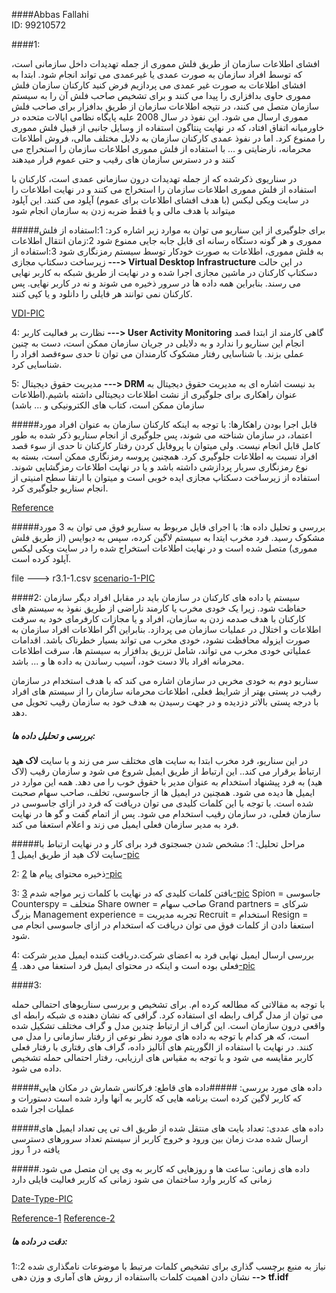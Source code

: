 
####Abbas Fallahi         
ID: 99210572

####1:

افشای اطلاعات سازمان از طریق فلش مموری از جمله تهدیدات داخل سازمانی است، که توسط افراد سازمان به صورت عمدی یا غیرعمدی می تواند انجام شود. ابتدا به افشای اطلاعات به صورت غیر عمدی می پردازیم
فرض کنید کارکنان سازمان فلش مموری حاوی بدافزاری را پیدا می کنند و برای تشخیص صاحب فلش آن را به سیستم سازمان متصل می کنند، در نتیجه اطلاعات سازمان از طریق بدافزار برای صاحب فلش مموری ارسال می شود. این نفوذ در سال 2008 علیه پایگاه نظامی ایالات متحده در خاورمیانه اتفاق افتاد، که در نهایت پنتاگون استفاده از وسایل جانبی از قبیل فلش مموری را ممنوع کرد. اما در نفوذ عمدی کارکنان سازمان به دلایل مختلف مالی، فروش اطلاعات محرمانه، نارضایتی و ... با استفاده از فلش مموری اطلاعات سازمان را استخراج می کنند و در دسترس سازمان های رقیب و حتی عموم قرار میدهند

در سناریوی ذکرشده که از جمله تهدیدات درون سازمانی عمدی است، کارکنان با استفاده از فلش مموری اطلاعات سازمان را استخراج می کنند و در نهایت اطلاعات را در سایت ویکی لیکس (با هدف افشای اطلاعات برای عموم) آپلود می کنند. این آپلود میتواند با هدف مالی و یا فقط ضربه زدن به سازمان انجام شود


#####برای جلوگیری از این سناریو می توان به موارد زیر اشاره کرد:
1:استفاده از فلش مموری و هر گونه دستگاه رسانه ای قابل جابه جایی ممنوع شود
2:زمان انتقال اطلاعات به فلش مموری، اطلاعات به صورت خودکار توسط سیستم رمزنگاری شود 
3:استفاده از زیرساخت دسکتاپ مجازی __---> Virtual Desktop Infrastructure__
در این حالت دسکتاپ کارکنان در ماشین مجازی اجرا شده و در نهایت از طریق شبکه به کاربر نهایی می رسند. بنابراین همه داده ها در سرور ذخیره می شوند و نه در کاربر نهایی. پس کارکنان نمی توانند هر فایلی را دانلود و یا کپی کنند.

[VDI-PIC](https://s18.picofile.com/file/8432628134/Virtual_Desktop_Infrastructure.png)

4: نظارت بر فعالیت کاربر __---> User Activity Monitoring__
گاهی کارمند از ابتدا قصد انجام این سناریو را ندارد و به دلایلی در جریان سازمان ممکن است، دست به چنین عملی بزند. با شناسایی رفتار مشکوک کارمندان می توان تا حدی سوءقصد افراد را شناسایی کرد.

5: مدیریت حقوق دیجیتال __---> DRM__
بد نیست اشاره ای به مدیریت حقوق دیجیتال به عنوان راهکاری برای جلوگیری از  نشت اطلاعات 
دیجیتالی داشته باشیم.(اطلاعات سازمان ممکن است، کتاب های الکترونیکی و ... باشد)

#####قابل اجرا بودن راهکارها:
با توجه به اینکه کارکنان سازمان به عنوان افراد مورد اعتماد، در سازمان شناخته می شوند، پس جلوگیری از انجام سناریو ذکر شده به طور کامل قابل انجام نیست. ولی میتوان با پروفایل کردن رفتار کارکنان تا حدی از سوء قصد افراد نسبت به اطلاعات جلوگیری کرد. همچنین پروسه رمزنگاری ممکن است، بسته به نوع رمزنگاری سربار پردازشی داشته باشد و یا در نهایت اطلاعات رمزگشایی شوند. استفاده از زیرساخت دسکتاپ مجازی ایده خوبی است و میتوان با ارتقا سطح امنیتی از انجام سناریو جلوگیری کرد.

[Reference](https://www.mdpi.com/2079-9292/9/9/1460/pdf)


#####بررسی و تحلیل داده ها:
با اجرای فایل مربوط به سناریو فوق می توان به 3 مورد مشکوک رسید. فرد مخرب ایتدا به سیستم لاگین کرده، سپس به دیوایس (از طریق فلش مموری) متصل شده است و در نهایت اطلاعات استخراج شده را در سایت ویکی لیکس آپلود کرده است.

file ---> r3.1-1.csv
[scenario-1-PIC](https://s18.picofile.com/file/8432672418/exfiltration_attack.png)

####2:
سیستم یا داده های کارکنان در سازمان باید در مقابل افراد دیگر سازمان حفاظت شود. زیرا یک خودی مخرب یا کارمند ناراضی از طریق نفوذ به سیستم های کارکنان با هدف صدمه زدن به سازمان، افراد و یا مجازات کارفرمای خود به سرقت اطلاعات و اختلال در عملیات سازمان می پردازد.
 بنابراین اگر اطلاعات افراد سازمان به صورت ایزوله محافظت نشود، خودی مخرب می تواند بسیار خطرناک باشد. اقدامات عملیاتی خودی مخرب می تواند، شامل تزریق بدافزار به سیستم ها، سرقت اطلاعات محرمانه افراد بالا دست خود، آسیب رساندن به داده ها و ... باشد.

سناریو دوم به خودی مخربی در سازمان اشاره می کند که با هدف استخدام در سازمان رقیب در پستی بهتر از شرایط فعلی، اطلاعات محرمانه سازمان را از سیستم های افراد با درجه پستی بالاتر دزدیده و در جهت رسیدن به هدف خود به سازمان رقیب تحویل می دهد.

##### بررسی و تحلیل داده ها:
در این سناریو، فرد مخرب ابتدا به سایت های مختلف سر می زند و با سایت __لاک هید__ ارتباط برقرار می کند.. این ارتباط از طریق ایمیل شروع می شود و سازمان رقیب (لاک هید) به فرد پیشنهاد استخدام به عنوان مدیر با حقوق خوب را می دهد. همه این موارد در ایمیل ها دیده می شود. همچنین در ایمیل ها از جاسوسی، تخلف، صاحب سهام صحبت شده است. با توجه با این کلمات کلیدی می توان دریافت که فرد در ازای جاسوسی در سازمان فعلی، در سازمان رقیب استخدام می شود. پس از اتمام گفت و گو ها در نهایت فرد به مدیر سازمان فعلی ایمیل می زند و اعلام استعفا می کند.

#####مراحل تحلیل:
1: مشخص شدن جسجتوی فرد برای کار و در نهایت ارتباط با سایت لاک هید از طریق ایمیل
[1-pic](https://s18.picofile.com/file/8432674250/lockheed.png)

2: ذخیره محتوای پیام ها
[2-pic](https://s19.picofile.com/file/8432674584/save_emails.png)

3: یافتن کلمات کلیدی که در نهایت با کلمات زیر مواجه شدم
[3-pic](https://s19.picofile.com/file/8432675218/words.png)
 Spion = جاسوسی
 Counterspy = متخلف
 Share owner = صاحب سهام
 Grand partners = شرکای بزرگ
 Management experience = تجربه مدیریت 
 Recruit = استخدام
 Resign = استعفا دادن
از کلمات فوق می توان دریافت که استخدام در ازای جاسوسی انجام می شود.

4: بررسی ارسال ایمیل نهایی فرد به اعضای شرکت.دریافت کننده ایمیل مدیر شرکت فعلی بوده است و اینکه در محتوای ایمیل فرد استعفا می دهد.
[4-pic](https://s18.picofile.com/file/8432676184/malicious.png)

####3:

با توجه به مقالاتی که مطالعه کرده ام. برای تشخیص و بررسی سناریوهای احتمالی حمله می توان از مدل گراف رابطه ای استفاده کرد. گرافی که نشان دهنده ی شبکه رابطه ای واقعی درون سازمان است.
این گراف از ارتباط چندین مدل و گراف مختلف تشکیل شده است، که هر کدام با توجه به داده های مورد نظر نوعی از رفتار سازمانی را مدل می کنند. در نهایت با استفاده از الگوریتم های آنالیز داده، گراف های رفتاری با رفتار فعلی کاربر مقایسه می شود و با توجه به مقیاس های ارزیابی، رفتار احتمالی حمله تشخیص داده می شود.

#####داده های مورد بررسی:
#####داده های قاطع:
فرکانس شمارش در مکان هایی که کاربر لاگین کرده است
برنامه هایی که کاربر به آنها وارد شده است
دستورات و عملیات اجرا شده

#####داده های عددی:
تعداد بایت های منتقل شده از طریق اف تی پی
تعداد ایمیل های ارسال شده
مدت زمان بین ورود و خروج کاربر از سیستم
تعداد سرورهای دسترسی یافته در 1 روز

#####داده های زمانی:
ساعت ها و روزهایی که کاربر به وی پی ان متصل می شود.
زمانی که کاربر وارد ساختمان می شود
زمانی که کاربر فعالیت فایلی دارد

[Date-Type-PIC](https://s19.picofile.com/file/8432645484/data_type.png)

[Reference-1](https://www.exabeam.com/wp-content/uploads/2019/04/Lin-Insider-Threat-Detection.pdf)
[Reference-2](https://ieeexplore.ieee.org/stamp/stamp.jsp?tp=&arnumber=6565236)

##### دقت در داده ها:
1:نیاز به منبع برچسب گذاری برای تشخیص کلمات مرتبط با موضوعات نامگذاری شده
2: نشان دادن اهمیت کلمات بااستفاده از روش های آماری و وزن دهی __--> tf.idf__


